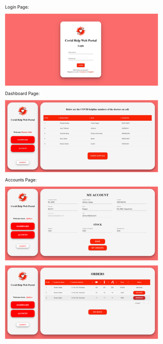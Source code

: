 Login Page:

![alt text](https://github.com/IceCYrip/Covid-Help-Web-Portal/blob/main/public/readme/login.jpg)

Dashboard Page:

![alt text](https://github.com/IceCYrip/Covid-Help-Web-Portal/blob/main/public/readme/dashboard.jpg)

Accounts Page:

<!-- ![alt text](https://github.com/IceCYrip/Covid-Help-Web-Portal/blob/main/public/readme/account.jpg) -->

![alt text](https://github.com/IceCYrip/Covid-Help-Web-Portal/blob/main/public/readme/suppAccount1.png)

![alt text](https://github.com/IceCYrip/Covid-Help-Web-Portal/blob/main/public/readme/suppAccount2.png)
